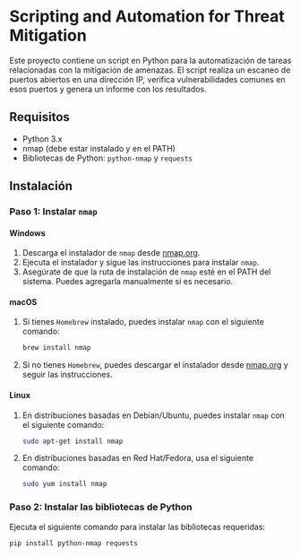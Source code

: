 # Scripting and Automation for Threat Mitigation

Este proyecto contiene un script en Python para la automatización de tareas relacionadas con la mitigación de amenazas. El script realiza un escaneo de puertos abiertos en una dirección IP, verifica vulnerabilidades comunes en esos puertos y genera un informe con los resultados.

## Requisitos

- Python 3.x
- nmap (debe estar instalado y en el PATH)
- Bibliotecas de Python: `python-nmap` y `requests`

## Instalación

### Paso 1: Instalar `nmap`

#### Windows

1. Descarga el instalador de `nmap` desde [nmap.org](https://nmap.org/download.html).
2. Ejecuta el instalador y sigue las instrucciones para instalar `nmap`.
3. Asegúrate de que la ruta de instalación de `nmap` esté en el PATH del sistema. Puedes agregarla manualmente si es necesario.

#### macOS

1. Si tienes `Homebrew` instalado, puedes instalar `nmap` con el siguiente comando:

    ```sh
    brew install nmap
    ```

2. Si no tienes `Homebrew`, puedes descargar el instalador desde [nmap.org](https://nmap.org/download.html) y seguir las instrucciones.

#### Linux

1. En distribuciones basadas en Debian/Ubuntu, puedes instalar `nmap` con el siguiente comando:

    ```sh
    sudo apt-get install nmap
    ```

2. En distribuciones basadas en Red Hat/Fedora, usa el siguiente comando:

    ```sh
    sudo yum install nmap
    ```

### Paso 2: Instalar las bibliotecas de Python

Ejecuta el siguiente comando para instalar las bibliotecas requeridas:

```
pip install python-nmap requests


